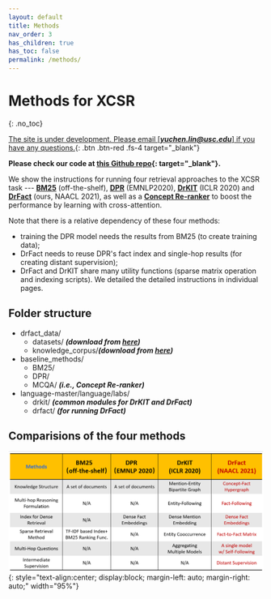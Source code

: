 ```yaml
---
layout: default
title: Methods
nav_order: 3
has_children: true
has_toc: false
permalink: /methods/
---
```


# Methods for XCSR
{: .no_toc}

[The site is under development. Please email [***yuchen.lin@usc.edu***] if you have any questions.](){: .btn .btn-red .fs-4 target="_blank"}

<!-- 
## Table of contents
{: .no_toc .text-delta }

- TOC
{:toc} -->

**Please check our code at [this Github repo](https://github.com/yuchenlin/XCSR/){: target="_blank"}.**

We show the instructions for running four retrieval approaches to the XCSR task --- [**BM25**](bm25) (off-the-shelf), [**DPR**](dpr) (EMNLP2020), [**DrKIT**](drkit) (ICLR 2020) and [**DrFact**](drkit) (ours, NAACL 2021), as well as a [**Concept Re-ranker**](reranker) to boost the performance by learning with cross-attention. 

Note that there is a relative dependency of these four methods:
- training the DPR model needs the results from BM25 (to create training data); 
- DrFact needs to reuse DPR's fact index and single-hop results (for creating distant supervision); 
- DrFact and DrKIT share many utility functions (sparse matrix operation and indexing scripts).  We detailed the detailed instructions in individual pages.

## Folder structure 

- drfact_data/
    - datasets/ **_(download from [here](/data#the-opencsr-datasets))_**
    - knowledge_corpus/**_(download from [here](/data#the-commonsense-knowledge-corpus))_**
- baseline_methods/
    - BM25/
    - DPR/
    - MCQA/     **_(i.e., Concept Re-ranker)_**
- language-master/language/labs/  
    - drkit/    **_(common modules for DrKIT and DrFact)_**
    - drfact/   **_(for running DrFact)_**



## Comparisions of the four methods 

![Comparisions](/images/comparisions.png){: style="text-align:center; display:block; margin-left: auto; margin-right: auto;" width="95%"}